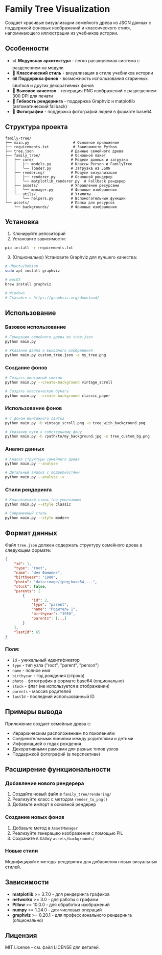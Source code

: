 # Family Tree Visualization

Создает красивые визуализации семейного древа из JSON данных с поддержкой фоновых изображений и классического стиля, напоминающего иллюстрации из учебников истории.

## Особенности

- 📊 **Модульная архитектура** - легко расширяемая система с разделением на модули
- 🎨 **Классический стиль** - визуализация в стиле учебников истории
- 🖼️ **Поддержка фонов** - возможность использования старинных свитков и других декоративных фонов
- 📱 **Высокое качество** - генерация PNG изображений с разрешением 300 DPI для печати
- 🔄 **Гибкость рендеринга** - поддержка Graphviz и matplotlib (автоматический fallback)
- 📸 **Фотографии** - поддержка фотографий людей в формате base64

## Структура проекта

```
family-tree/
├── main.py                    # Основное приложение
├── requirements.txt           # Зависимости Python
├── tree.json                 # Данные семейного древа
├── family_tree/              # Основной пакет
│   ├── core/                 # Модели данных и загрузка
│   │   ├── models.py         # Классы Person и FamilyTree
│   │   └── loader.py         # Загрузка из JSON
│   ├── rendering/            # Модули визуализации
│   │   ├── renderer.py       # Основной рендерер
│   │   └── matplotlib_renderer.py  # Fallback рендерер
│   ├── assets/               # Управление ресурсами
│   │   └── manager.py        # Фоновые изображения
│   └── utils/                # Утилиты
│       └── helpers.py        # Вспомогательные функции
└── assets/                   # Папка для ресурсов
    └── backgrounds/          # Фоновые изображения
```

## Установка

1. Клонируйте репозиторий
2. Установите зависимости:
```bash
pip install -r requirements.txt
```

3. (Опционально) Установите Graphviz для лучшего качества:
```bash
# Ubuntu/Debian
sudo apt install graphviz

# macOS
brew install graphviz

# Windows
# Скачайте с https://graphviz.org/download/
```

## Использование

### Базовое использование

```bash
# Генерация семейного древа из tree.json
python main.py

# Указание файла и выходного изображения
python main.py custom_tree.json -o my_tree.png
```

### Создание фонов

```bash
# Создать винтажный свиток
python main.py --create-background vintage_scroll

# Создать классическую бумагу
python main.py --create-background classic_paper
```

### Использование фонов

```bash
# С фоном винтажного свитка
python main.py -b vintage_scroll.png -o tree_with_background.png

# Указание пути к собственному фону
python main.py -b /path/to/my_background.jpg -o tree_custom_bg.png
```

### Анализ данных

```bash
# Анализ структуры семейного древа
python main.py --analyze

# Детальный анализ с подробностями
python main.py --analyze -v
```

### Стили рендеринга

```bash
# Классический стиль (по умолчанию)
python main.py --style classic

# Современный стиль
python main.py --style modern
```

## Формат данных

Файл `tree.json` должен содержать структуру семейного древа в следующем формате:

```json
{
    "id": 1,
    "type": "root",
    "name": "Имя Фамилия",
    "birthyear": "1980",
    "photo": "data:image/jpeg;base64,...",
    "stock": false,
    "parents": [
        {
            "id": 2,
            "type": "parent",
            "name": "Родитель 1",
            "birthyear": "1950",
            "parents": [...]
        }
    ],
    "lastId": 65
}
```

### Поля:
- `id` - уникальный идентификатор
- `type` - тип узла ("root", "parent", "person")
- `name` - полное имя
- `birthyear` - год рождения (строка)
- `photo` - фотография в формате base64 (опционально)
- `stock` - флаг (не используется в отображении)
- `parents` - массив родителей
- `lastId` - последний использованный ID

## Примеры вывода

Приложение создает семейные древа с:
- Иерархическим расположением по поколениям
- Соединительными линиями между родителями и детьми
- Информацией о годах рождения
- Декоративными рамками для разных типов узлов
- Поддержкой фотографий (в перспективе)

## Расширение функциональности

### Добавление нового рендерера

1. Создайте новый файл в `family_tree/rendering/`
2. Реализуйте класс с методом `render_to_png()`
3. Добавьте импорт в основной рендерер

### Создание новых фонов

1. Добавьте метод в `AssetManager`
2. Реализуйте генерацию изображения с помощью PIL
3. Сохраните в папку `assets/backgrounds/`

### Новые стили

Модифицируйте методы рендеринга для добавления новых визуальных стилей.

## Зависимости

- **matplotlib** >= 3.7.0 - для рендеринга графиков
- **networkx** >= 3.0 - для работы с графами
- **Pillow** >= 10.0.0 - для обработки изображений
- **numpy** >= 1.24.0 - для числовых операций
- **graphviz** >= 0.20.1 - для профессионального рендеринга (опционально)

## Лицензия

MIT License - см. файл LICENSE для деталей.